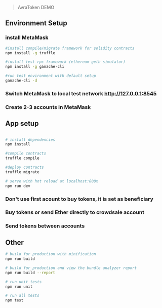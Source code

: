 

> AvraToken DEMO

## Environment Setup

### install MetaMask

``` bash
#install compile/migrate framework for solidity contracts
npm install -g truffle

#install test-rpc framework (ethereum geth simulator)
npm install -g ganache-cli

#run test environment with default setup
ganache-cli -d
```
### Switch MetaMask to local test network http://127.0.0.1:8545

### Create 2-3 accounts in MetaMask

## App setup
``` bash

# install dependencies
npm install

#compile contracts
truffle compile

#deploy contracts
truffle migrate

# serve with hot reload at localhost:808x
npm run dev
```
### Don't use first acount to buy tokens, it is set as beneficiary

### Buy tokens or send Ether directly to crowdsale account
### Send tokens between accounts

## Other

``` bash
# build for production with minification
npm run build

# build for production and view the bundle analyzer report
npm run build --report

# run unit tests
npm run unit

# run all tests
npm test
```


